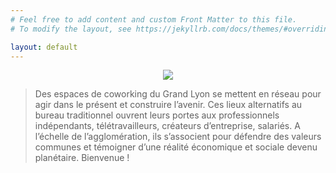 ```yaml
---
# Feel free to add content and custom Front Matter to this file.
# To modify the layout, see https://jekyllrb.com/docs/themes/#overriding-theme-defaults

layout: default
---
```

<div style="text-align: center">
<img src="{{ '/assets/images/heart.png' | relative_url }}"/>
</div>
<blockquote>
Des espaces de coworking du Grand Lyon se mettent en réseau pour agir dans le présent et construire l’avenir. Ces lieux alternatifs au bureau traditionnel ouvrent leurs portes aux professionnels indépendants, télétravailleurs, créateurs d’entreprise, salariés. A l’échelle de l’agglomération, ils s’associent pour défendre des valeurs communes et témoigner d’une réalité économique et sociale devenu planétaire. Bienvenue ! 
</blockquote>
